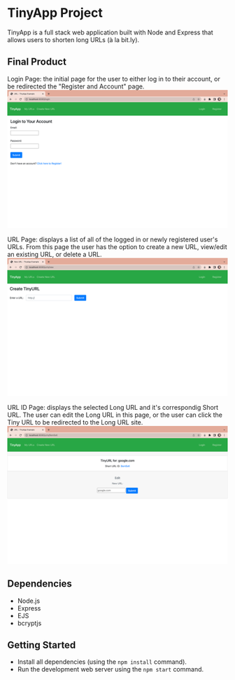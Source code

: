 # TinyApp Project

TinyApp is a full stack web application built with Node and Express that allows users to shorten long URLs (à la bit.ly).

## Final Product

Login Page: the initial page for the user to either log in to their account, or be redirected the "Register and Account" page. 
!["screenshot of Login page"](https://github.com/Megwilken/tinyApp/blob/main/docs/loginpage.png?raw=true)


URL Page: displays a list of all of the logged in or newly registered user's URLs. From this page the user has the option to create a new URL, view/edit an existing URL, or delete a URL. 
!["screenshot of URL page"](https://github.com/Megwilken/tinyApp/blob/main/docs/urlspage.png?raw=true)


URL ID Page: displays the selected Long URL and it's correspondig Short URL. The user can edit the Long URL in this page, or the user can click the Tiny URL to be redirected to the Long URL site. 
!["screenshot of URL ID page"](https://github.com/Megwilken/tinyApp/blob/main/docs/urlidpage.png?raw=true)

## Dependencies

- Node.js
- Express
- EJS
- bcryptjs

## Getting Started

- Install all dependencies (using the `npm install` command).
- Run the development web server using the `npm start` command.